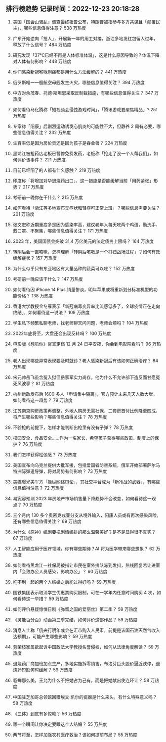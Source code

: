 
## 排行榜趋势 记录时间：2022-12-23 20:18:28
  
  1. 美国「国会山骚乱」调查最终报告公布，特朗普被指参与多方共谋且「颠覆民主」，哪些信息值得注意？ 538 万热度
    
  2. 广东开始逆向「抢人」，开展新一年的用工对接，浙江多地发红包留人过年，释放了什么信号？ 484 万热度
    
  3. 研究发现「37℃已经不再是人体标准体温」，这是什么原因导致的？体温下降对人体有何影响？ 448 万热度
    
  4. 你们感染新冠喉咙刺痛都是用什么方法缓解的？ 441 万热度
    
  5. 俄罗斯唯一一艘航空母舰发生火灾，哪些信息值得关注？ 394 万热度
    
  6. 中方对余茂春、托德·斯坦恩采取反制裁措施，有哪些信息值得关注？ 347 万热度
    
  7. 如何看待马化腾称「短视频会侵蚀游戏时间」，「腾讯游戏要聚焦精品」? 251 万热度
    
  8. 专家称「阳康」后剧烈运动诱发心肌炎的可能性不大，但静养 2 周有必要，哪些信息值得关注？ 232 万热度
    
  9. 生育率低是因为房价贵还是因为孩子是吞金兽？ 224 万热度
    
  10. 黑龙江被抢药店老板已暂停免费发药，老板称「抢走了没一个人帮我们」，如何评价该事件？ 221 万热度
    
  11. 目前已经阳了的人都有什么感触？ 219 万热度
    
  12. 印度称「将增加对华退烧药出口」，这一措施是否能缓解当前「用药紧张」形势？ 217 万热度
    
  13. 考研前一晚你在干什么？ 215 万热度
    
  14. 如何看待「浙江等多地宣布无症状和轻症可正常上班」？哪些信息需要关注？ 201 万热度
    
  15. 张文宏称近期重症多是因为感染率高，建议老年人每天吃两个鸡蛋，勤洗手、戴口罩、不聚集，哪些信息值得关注？ 171 万热度
    
  16. 2023 年，美国国债会突破 31.4 万亿美元的法定债务上限吗？ 164 万热度
    
  17. 转阴后会一直咳嗽，怎样理解「转阴后咳嗽是一个打扫战场过程」？如何有效缓解症状？ 157 万热度
    
  18. 为什么似乎只有东亚地区有大量品种的蔬菜可以吃？ 152 万热度
    
  19. 考研前一晚应该干什么？ 147 万热度
    
  20. 如何看待因 iPhone 14 Plus 销量惨淡，明年苹果或将重新划分标准机型的功能价格？ 138 万热度
    
  21. 香港大学教授金冬雁表示「新冠病毒变异率比流感低多了，全球疫情正在走向终结」，如何看待这一说法？ 109 万热度
    
  22. 学生私下频繁私聊老师，找老师聊天问问题，老师会烦吗？ 104 万热度
    
  23. 2022年底将至，大盘还会出现反转吗？ 100 万热度
    
  24. 电影版《想见你》官宣定档 12 月 24 日平安夜，你会到电影院看吗？ 96 万热度
    
  25. 老人出现哪些异常表现要及时就诊？老人感染新冠后有该如何正确治疗？ 84 万热度
    
  26. 宋元帅岳飞虽含冤入狱但岳家军实力尚存，他为什么不允许部下造反而甘愿冤死风波亭？ 81 万热度
    
  27. 杭州新政发布后 1600 多人「申请集中隔离」，官方预计未来几天人数大增，如何看待这一趋势？ 79 万热度
    
  28. 江苏南京购房政策再调整，外地人购房无需社保，二套房首付比例降至四成，将产生哪些影响？哪些信息值得关注？ 78 万热度
    
  29. 不验枪的前提下，怎样才能判断出枪里有没有子弹？ 78 万热度
    
  30. 校园安全、食品安全……作为一名家长，希望孩子获得哪些政策、制度上的保护？ 76 万热度
    
  31. 我们怎样获得松弛感？ 73 万热度
    
  32. 美国宣布向乌克兰提供大批军援，包括爱国者防空系统，俄军开始部署萨尔马特洲际弹道导弹，将对局势有何影响？ 73 万热度
    
  33. 美媒曝光美军方「操纵网络舆论」，其社交平台成为「新冷战的武器」，有哪些信息值得注意？ 72 万热度
    
  34. 易宪容预测 2023 年房地产市场销售量下降趋势不会改变，如何看待这一观点？ 70 万热度
    
  35. 三个月内 130 多个奥密克戎亚分支从境外输入，阳康人员或有再次感染风险，还有哪些信息值得关注？ 69 万热度
    
  36. 为什么《原神》编剧要把剧情编排的那么温馨美好？是不是显得很不真实？ 67 万热度
    
  37. 人工智能应用于医疗领域，你有哪些期待？AI 将为医学带来哪些想象？ 62 万热度
    
  38. 如何看待黑龙江一社保局被指让市民在室外排队冻到发抖，热线回复若让进室内「会致办公人员感染，影响办公」？ 60 万热度
    
  39. 吃不到一起的两个人结婚之后能过得好吗？ 59 万热度
    
  40. 国铁集团表示取消学生优惠票购买限制，可在一学年内任意时间购买 4 次，如何看待这一举措？ 59 万热度
    
  41. 如何评价悬疑惊悚日剧《弥留之国的爱丽丝》第二季？ 59 万热度
    
  42. 《灵能百分百》动画第三季完结，如何评价这部作品？ 59 万热度
    
  43. 消息人士称「俄央行明年或会在汇市购入人民币，前提是该国石油天然气收入达预期」，可能产生哪些影响？ 59 万热度
    
  44. 劳荣枝家属欲起诉中国政法大学教授名誉侵权，如何从法律角度解读？ 59 万热度
    
  45. 退烧药厂商加班加点生产，多地实施拆零销售，布洛芬巨头股价逼近跌停，退烧药短缺何时缓解？ 59 万热度
    
  46. 貂蝉那么美，王允为什么不把她占为己有，而是把她献出使连环计？ 58 万热度
    
  47. 中国驻芝加哥总领馆回赠埃文·凯尔的瓷器是什么来头，有什么特殊意义吗？ 58 万热度
    
  48. 《三体》到底有多惊艳？ 56 万热度
    
  49. 哪一个瞬间让你决定要跟这个人结婚？ 55 万热度
    
  50. 两节将至，怎样加强农村医疗救治？该如何提前布局？ 55 万热度
    